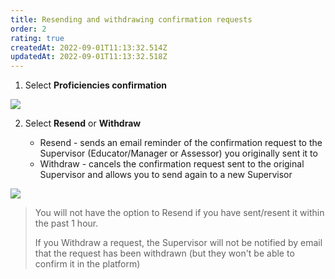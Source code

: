 ```yaml
---
title: Resending and withdrawing confirmation requests
order: 2
rating: true
createdAt: 2022-09-01T11:13:32.514Z
updatedAt: 2022-09-01T11:13:32.518Z
---
```

1. Select **Proficiencies confirmation**

![](/img/l_learning-contract_6_n.png)

2. Select **Resend** or **Withdraw**

   * Resend - sends an email reminder of the confirmation request to the Supervisor (Educator/Manager or Assessor) you originally sent it to
   * Withdraw - cancels the confirmation request sent to the original Supervisor and allows you to send again to a new Supervisor  

![](/img/l_learning-contract_11.png)

> You will not have the option to Resend if you have sent/resent it within the past 1 hour.
>
> If you Withdraw a request, the Supervisor will not be notified by email that the request has been withdrawn (but they won't be able to confirm it in the platform)